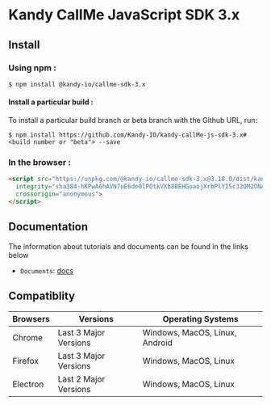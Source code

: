 # Kandy CallMe JavaScript SDK 3.x

## Install

### Using npm :

`$ npm install @kandy-io/callme-sdk-3.x`

#### Install a particular build :

To install a particular build branch or beta branch with the Github URL, run:

`$ npm install https://github.com/Kandy-IO/kandy-callMe-js-sdk-3.x#<build number or "beta"> --save`

### In the browser :
```html
<script src="https://unpkg.com/@kandy-io/callme-sdk-3.x@3.18.0/dist/kandy.js"
  integrity="sha384-hKPwA6hAVN7uE6de0lPOtkVXb8BEHGoaojXrbPlYI5c32QM2ONAZFRBN4UX286fT"
  crossorigin="anonymous">
</script>
```
## Documentation

The information about tutorials and documents can be found in the links below

* `Documents`: [docs](https://kandy-io.github.io/kandy-callMe-js-sdk-3.x/docs)



## Compatiblity

| Browsers | Versions              | Operating Systems              |
|----------|-----------------------|--------------------------------|
| Chrome   | Last 3 Major Versions | Windows, MacOS, Linux, Android |
| Firefox  | Last 3 Major Versions | Windows, MacOS, Linux          |
| Electron | Last 2 Major Versions | Windows, MacOS, Linux          |
